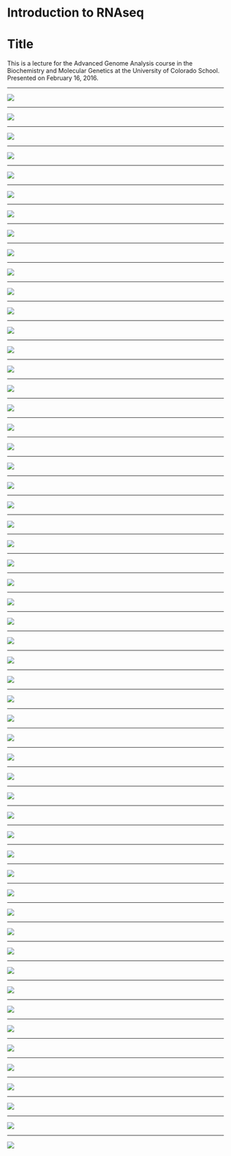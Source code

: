# Introduction to RNAseq

# Title

This is a lecture for the Advanced Genome Analysis course in the Biochemistry and Molecular Genetics at the University of Colorado School. Presented on February 16, 2016.


*******

 ![](images/rnaseq_lecture_2016-02-16.001.png)
 
*******

 ![](images/rnaseq_lecture_2016-02-16.002.png)
 
*******

 ![](images/rnaseq_lecture_2016-02-16.003.png)
 
*******

 ![](images/rnaseq_lecture_2016-02-16.004.png)
 
*******

 ![](images/rnaseq_lecture_2016-02-16.005.png)
 
*******

 ![](images/rnaseq_lecture_2016-02-16.006.png)
 
*******

 ![](images/rnaseq_lecture_2016-02-16.007.png)
 
*******

 ![](images/rnaseq_lecture_2016-02-16.008.png)
 
*******

 ![](images/rnaseq_lecture_2016-02-16.009.png)
 
*******

 ![](images/rnaseq_lecture_2016-02-16.010.png)
 
*******

 ![](images/rnaseq_lecture_2016-02-16.011.png)
 
*******

 ![](images/rnaseq_lecture_2016-02-16.012.png)
 
*******

 ![](images/rnaseq_lecture_2016-02-16.013.png)
 
*******

 ![](images/rnaseq_lecture_2016-02-16.014.png)
 
*******

 ![](images/rnaseq_lecture_2016-02-16.015.png)
 
*******

 ![](images/rnaseq_lecture_2016-02-16.016.png)
 
*******

 ![](images/rnaseq_lecture_2016-02-16.017.png)
 
*******

 ![](images/rnaseq_lecture_2016-02-16.018.png)
 
*******

 ![](images/rnaseq_lecture_2016-02-16.019.png)
 
*******

 ![](images/rnaseq_lecture_2016-02-16.020.png)
 
*******

 ![](images/rnaseq_lecture_2016-02-16.021.png)
 
*******

 ![](images/rnaseq_lecture_2016-02-16.022.png)
 
*******

 ![](images/rnaseq_lecture_2016-02-16.023.png)
 
*******

 ![](images/rnaseq_lecture_2016-02-16.024.png)
 
*******

 ![](images/rnaseq_lecture_2016-02-16.025.png)
 
*******

 ![](images/rnaseq_lecture_2016-02-16.026.png)
 
*******

 ![](images/rnaseq_lecture_2016-02-16.027.png)
 
*******

 ![](images/rnaseq_lecture_2016-02-16.028.png)
 
*******

 ![](images/rnaseq_lecture_2016-02-16.029.png)
 
*******

 ![](images/rnaseq_lecture_2016-02-16.030.png)
 
*******

 ![](images/rnaseq_lecture_2016-02-16.031.png)
 
*******

 ![](images/rnaseq_lecture_2016-02-16.032.png)
 
*******

 ![](images/rnaseq_lecture_2016-02-16.033.png)
 
*******

 ![](images/rnaseq_lecture_2016-02-16.034.png)
 
*******

 ![](images/rnaseq_lecture_2016-02-16.035.png)
 
*******

 ![](images/rnaseq_lecture_2016-02-16.036.png)
 
*******

 ![](images/rnaseq_lecture_2016-02-16.037.png)
 
*******

 ![](images/rnaseq_lecture_2016-02-16.038.png)
 
*******

 ![](images/rnaseq_lecture_2016-02-16.039.png)
 
*******

 ![](images/rnaseq_lecture_2016-02-16.040.png)
 
*******

 ![](images/rnaseq_lecture_2016-02-16.041.png)
 
*******

 ![](images/rnaseq_lecture_2016-02-16.042.png)
 
*******

 ![](images/rnaseq_lecture_2016-02-16.043.png)
 
*******

 ![](images/rnaseq_lecture_2016-02-16.044.png)
 
*******

 ![](images/rnaseq_lecture_2016-02-16.045.png)
 
*******

 ![](images/rnaseq_lecture_2016-02-16.046.png)
 
*******

 ![](images/rnaseq_lecture_2016-02-16.047.png)
 
*******

 ![](images/rnaseq_lecture_2016-02-16.048.png)
 
*******

 ![](images/rnaseq_lecture_2016-02-16.049.png)
 
*******

 ![](images/rnaseq_lecture_2016-02-16.050.png)
 
*******

 ![](images/rnaseq_lecture_2016-02-16.051.png)
 
*******

 ![](images/rnaseq_lecture_2016-02-16.052.png)
 
*******

 ![](images/rnaseq_lecture_2016-02-16.053.png)
 
*******

 ![](images/rnaseq_lecture_2016-02-16.054.png)
 
*******

 ![](images/rnaseq_lecture_2016-02-16.055.png)
